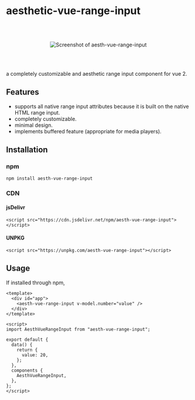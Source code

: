 # aesthetic-vue-range-input

<br>
<br>
<p align="center">
  <img src="https://user-images.githubusercontent.com/44336070/135869793-6417e5f6-a2d7-4e6b-9df4-eea8b2fb6bb8.png" alt="Screenshot of aesth-vue-range-input"/>
</p>
<br>
<br>

a completely customizable and aesthetic range input component for vue 2.

## Features
- supports all native range input attributes because it is built on the native HTML range input.
- completely customizable.
- minimal design.
- implements buffered feature (appropriate for media players).

## Installation

### npm
```
npm install aesth-vue-range-input
```

### CDN

#### jsDelivr
```
<script src="https://cdn.jsdelivr.net/npm/aesth-vue-range-input"></script>
```

#### UNPKG
```
<script src="https://unpkg.com/aesth-vue-range-input"></script>
```

## Usage
If installed through npm,
```
<template>
  <div id="app">
    <aesth-vue-range-input v-model.number="value" />
  </div>
</template>

<script>
import AesthVueRangeInput from "aesth-vue-range-input";

export default {
  data() {
    return {
      value: 20,
    };
  },
  components {
    AesthVueRangeInput,
  },
};
</script>
